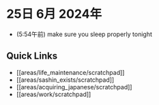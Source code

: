 # 25日 6月 2024年
- (5:54午前) make sure you sleep properly tonight
 



## Quick Links
- [[areas/life_maintenance/scratchpad]]
- [[areas/sashin_exists/scratchpad]]
- [[areas/acquiring_japanese/scratchpad]]
- [[areas/work/scratchpad]]
